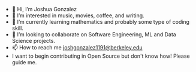 - 👋 Hi, I’m Joshua Gonzalez
- 👀 I’m interested in music, movies, coffee, and writing.
- 🌱 I’m currently learning mathematics and probably some type of coding skill.
- 💞️ I’m looking to collaborate on Software Engineering, ML and Data Science projects.
- 📫 How to reach me joshgonzalez1191@berkeley.edu
- I want to begin contributing in Open Source but don't know how! Please guide me.

<!---
Josh-G91/Josh-G91 is a ✨ special ✨ repository because its `README.md` (this file) appears on your GitHub profile.
You can click the Preview link to take a look at your changes.
--->
